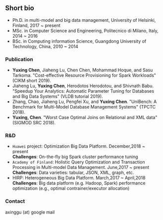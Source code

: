 ## Short bio
- Ph.D. in multi-model and big data management, University of Helsinki, Finland, 2017 ~ present
- MSc. in Computer Science and Engineering, Politecnico di Milano, Italy, 2014 ~ 2016
- BSc. in Computing information Science, Guangdong University of Technology, China, 2010 ~ 2014 

### Publication
- **Yuxing Chen**, Jiaheng Lu, Chen Chen, Mohammad Hoque, and Sasu Tarkoma. "Cost-effective Resource Provisioning for Spark Workloads" (CIKM short 2019).
- Jiaheng Lu, **Yuxing Chen**, Herodotos Herodotou, and Shivnath Babu. "Speedup Your Analytics: Automatic Parameter Tuning for Databases and Big Data Systems" (VLDB tutorial 2019).
- Zhang, Chao, Jiaheng Lu, Pengfei Xu, and **Yuxing Chen**. "UniBench: A Benchmark for Multi-Model Database Management Systems" (TPCTC 2018).
- **Yuxing, Chen**. "Worst Case Optimal Joins on Relational and XML data" (SIGMOD SRC 2018).

### R&D
- `Huawei` project: Optimization Big Data Platform. December,2018 ~ present  
 **Challenges**: On-the-fly big Spark cluster performance tuning
- `Academy of Finland`: Holistic Query Optimization and Transaction Processing in Multi-model Data Management. June,2017 ~ present  
 **Challenges**: Data varieties: tabular, JSON, XML, graph, etc.
- HIRP: Heterogeneous Big Data Platform. March,2017 ~ April,2018  
 **Challenges**: Big data platform (e.g. Hadoop, Spark) performance optimization (e.g., optimal contrainer/executor allocation)

### Contact
axinggu (at) google mail

